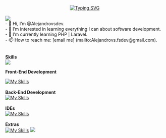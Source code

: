 <div align="center">
<a href="https://git.io/typing-svg"><img src="https://readme-typing-svg.demolab.com?font=Fira+Code&pause=200&color=BA15F7&random=false&width=435&lines=Software+Developer;From+Argentina+%7C+Sgo+del+Estero;PHP+%7C+Javascript" alt="Typing SVG" /></a>
</div>
<br>


<img src="https://user-images.githubusercontent.com/73097560/115834477-dbab4500-a447-11eb-908a-139a6edaec5c.gif">
<br>
- 👋 Hi, I’m @Alejandrovsdev.<br>
- 👀 I’m interested in learning everything I can about software development.<br>
- 🌱 I’m currently learning PHP | Laravel.<br>
- 📫 How to reach me: [email me] (mailto:Alejandrovs.fsdev@gmail.com).<br>
<br>


**Skills**<br>
<img src="https://user-images.githubusercontent.com/73097560/115834477-dbab4500-a447-11eb-908a-139a6edaec5c.gif">

**Front-End Development**
<br>

[![My Skills](https://skillicons.dev/icons?i=js,html,css,bootstrap,vue,jquery)](https://skillicons.dev)
<br><br>
**Back-End Development**
<br>
[![My Skills](https://skillicons.dev/icons?i=php,laravel,postman,nodejs,express,mysql,mongodb)](https://skillicons.dev)
<br><br>
**IDEs**
<br>
[![My Skills](https://skillicons.dev/icons?i=idea,vscode)](https://skillicons.dev)
<br><br>
**Extras**
<br>
[![My Skills](https://skillicons.dev/icons?i=discord,git,github,figma)](https://skillicons.dev)
<img src="https://user-images.githubusercontent.com/73097560/115834477-dbab4500-a447-11eb-908a-139a6edaec5c.gif">
<!---
Alejandrovsdev/Alejandrovsdev is a ✨ special ✨ repository because its `README.md` (this file) appears on your GitHub profile.
You can click the Preview link to take a look at your changes.
--->
